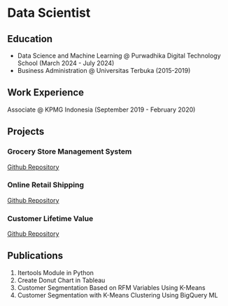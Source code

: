 # Data Scientist

## Education
- Data Science and Machine Learning @ Purwadhika Digital Technology School (March 2024 - July 2024)
- Business Administration @ Universitas Terbuka (2015-2019)

## Work Experience
Associate @ KPMG Indonesia (September 2019 - February 2020)

## Projects
### Grocery Store Management System
[Github Repository](https://github.com/arifhadiyan/Capstone-1)

### Online Retail Shipping
[Github Repository](https://github.com/arifhadiyan/Capstone-1)

### Customer Lifetime Value
[Github Repository](https://github.com/arifhadiyan/customer-lifetime-value)

## Publications
1. Itertools Module in Python
2. Create Donut Chart in Tableau
3. Customer Segmentation Based on RFM Variables Using K-Means
4. Customer Segmentation with K-Means Clustering Using BigQuery ML


